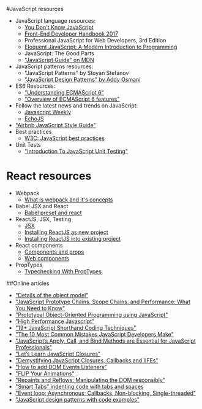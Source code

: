#JavaScript resources

* JavaScript language resources:
    * [You Don't Know JavaScript](https://github.com/getify/You-Dont-Know-JS)
    * [Front-End Developer Handbook 2017](https://github.com/FrontendMasters/front-end-handbook-2017)
    * Professional JavaScript for Web Developers, 3rd Edition
    * [Eloquent JavaScript: A Modern Introduction to Programming](http://eloquentjavascript.net/)
    * JavaScript: The Good Parts
    * ["JavaScript Guide" on MDN](https://developer.mozilla.org/en-US/docs/Web/JavaScript/Guide/Introduction)
* JavaScript patterns resources:
    * "JavaScript Patterns" by Stoyan Stefanov
    * ["JavaScript Design Patterns" by Addy Osmani](https://addyosmani.com/resources/essentialjsdesignpatterns/book/)
* ES6 Resources:
    * ["Understanding ECMAScript 6"](https://leanpub.com/understandinges6/read)
    * ["Overview of ECMAScript 6 features"](https://github.com/lukehoban/es6features)
* Follow the latest news and trends on JavaScript:
    * [Javascript Weekly](http://javascriptweekly.com/)
    * [EchoJS](http://www.echojs.com/)
* ["Airbnb JavaScript Style Guide"](https://github.com/airbnb/javascript)
* Best practices
    * [W3C: JavaScript best practices](https://www.w3.org/wiki/JavaScript_best_practices)
* Unit Tests
    * ["Introduction To JavaScript Unit Testing"](https://www.smashingmagazine.com/2012/06/introduction-to-javascript-unit-testing/)

# React resources

* Webpack
  * [What is webpack and it's concepts](https://webpack.js.org/concepts/)
* Babel JSX and React
  * [Babel preset and react](https://babeljs.io/docs/plugins/preset-react/)
* ReactJS, JSX, Testing
  * [JSX](https://reactjs.org/docs/introducing-jsx.html)
  * [Installing ReactJS as new project](https://reactjs.org/docs/add-react-to-a-new-app.html)
  * [Installing ReactJS into existing project](https://reactjs.org/docs/add-react-to-an-existing-app.html)
* React components
  * [Components and props](https://reactjs.org/docs/components-and-props.html)
  * [Web components](https://reactjs.org/docs/web-components.html)
* PropTypes
  * [Typechecking With PropTypes](https://reactjs.org/docs/typechecking-with-proptypes.html)


##Online articles

* ["Details of the object model"](https://developer.mozilla.org/en/docs/Web/JavaScript/Guide/Details_of_the_Object_Model)
* ["JavaScript Prototype Chains, Scope Chains, and Performance: What You Need to Know"](https://www.toptal.com/javascript/javascript-prototypes-scopes-and-performance-what-you-need-to-know)
* ["Prototypal Object-Oriented Programming using JavaScript"](http://alistapart.com/article/prototypal-object-oriented-programming-using-javascript)
* ["High Performance Javascript"](https://www.jayway.com/2011/03/28/high-performance-javascript/)
* ["19+ JavaScript Shorthand Coding Techniques"](http://www.sitepoint.com/shorthand-javascript-techniques/)
* ["The 10 Most Common Mistakes JavaScript Developers Make"](https://www.toptal.com/javascript/10-most-common-javascript-mistakes)
* ["JavaScript’s Apply, Call, and Bind Methods are Essential for JavaScript Professionals"](http://javascriptissexy.com/javascript-apply-call-and-bind-methods-are-essential-for-javascript-professionals/)
* ["Let’s Learn JavaScript Closures"](https://medium.freecodecamp.com/lets-learn-javascript-closures-66feb44f6a44#.b9rfkjrlo)
* ["Demystifying JavaScript Closures, Callbacks and IIFEs"](http://www.sitepoint.com/demystifying-javascript-closures-callbacks-iifes/)
* ["How to add DOM Events Listeners"](https://www.webreflection.co.uk/blog/2015/10/22/how-to-add-dom-events-listeners)
* ["FLIP Your Animations"](https://aerotwist.com/blog/flip-your-animations/)
* ["Repaints and Reflows: Manipulating the DOM responsibly"](http://blog.letitialew.com/post/30425074101/repaints-and-reflows-manipulating-the-dom)
* ["Smart Tabs" indenting code with tabs and spaces](https://www.emacswiki.org/emacs/SmartTabs)
* ["Event loop; Asynchronous; Callbacks, Non-blocking, Single-threaded"](https://www.youtube.com/watch?v=8aGhZQkoFbQ)
* ["JavaScript design patterns with code examples"](http://www.dofactory.com/javascript/design-patterns)
